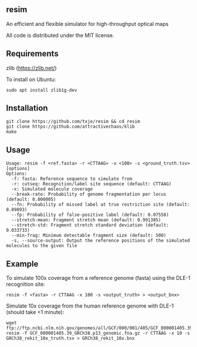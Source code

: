 resim
-----
An efficient and flexible simulator for high-throughput optical maps

All code is distributed under the MIT license.

Requirements
------------

zlib (https://zlib.net/)

To install on Ubuntu:

    sudo apt install zlib1g-dev

Installation
------------

    git clone https://github.com/txje/resim && cd resim
    git clone https://github.com/attractivechaos/klib
    make

Usage
-----

    Usage: resim -f <ref.fasta> -r <CTTAAG> -x <100> -s <ground_truth.tsv> [options]
    Options:
      -f: fasta: Reference sequence to simulate from
      -r: cutseq: Recognition/label site sequence (default: CTTAAG)
      -x: Simulated molecule coverage
      --break-rate: Probability of genome fragmentation per locus (default: 0.000005)
      --fn: Probability of missed label at true restriction site (default: 0.09893)
      --fp: Probability of false-positive label (default: 0.07558)
      --stretch-mean: Fragment stretch mean (default: 0.991385)
      --stretch-std: Fragment stretch standard deviation (default: 0.033733)
      --min-frag: Minimum detectable fragment size (default: 500)
      -s, --source-output: Output the reference positions of the simulated molecules to the given file

Example
-------

To simulate 100x coverage from a reference genome (fasta) using the DLE-1 recognition site:

    resim -f <fasta> -r CTTAAG -x 100 -s <output_truth> > <output_bnx>

Simulate 10x coverage from the human reference genome with DLE-1 (should take <1 minute):

    wget ftp://ftp.ncbi.nlm.nih.gov/genomes/all/GCF/000/001/405/GCF_000001405.39_GRCh38.p13/GCF_000001405.39_GRCh38.p13_genomic.fna.gz
    resim -f GCF_000001405.39_GRCh38.p13_genomic.fna.gz -r CTTAAG -x 10 -s GRCh38_rekit_10x_truth.tsv > GRCh38_rekit_10x.bnx
